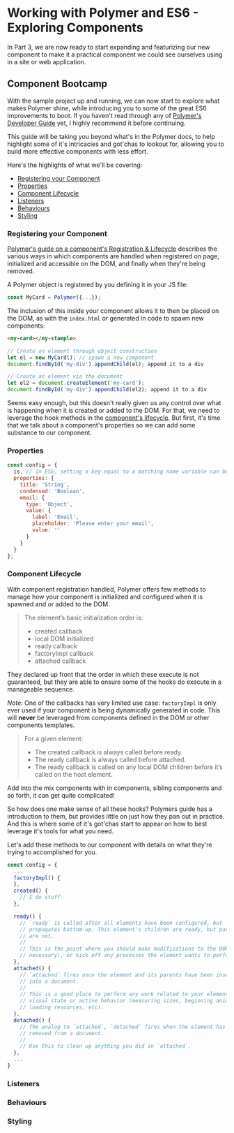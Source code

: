 # Working with Polymer and ES6 - Exploring Components

In Part 3, we are now ready to start expanding and featurizing our new component to make it a practical component we
could see ourselves using in a site or web application.

## Component Bootcamp

With the sample project up and running, we can now start to explore what makes Polymer shine, while introducing you
to some of the great ES6 improvements to boot. If you haven't read through any of
[Polymer's Developer Guide](https://www.polymer-project.org/1.0/docs/devguide/feature-overview.html) yet, I highly
recommend it before continuing.

This guide will be taking you beyond what's in the Polymer docs, to help highlight some of it's intricacies and
got'chas to lookout for, allowing you to build more effective components with less effort.

Here's the highlights of what we'll be covering:

- [Registering your Component](#registering-your-component)
- [Properties](#properties)
- [Component Lifecycle](#component-lifecycle)
- [Listeners](#listeners)
- [Behaviours](#behaviours)
- [Styling](#styling)

### Registering your Component

[Polymer's guide on a component's Registration & Lifecycle](https://www.polymer-project.org/1.0/docs/devguide/registering-elements.html)
 describes the various ways in which components are handled when registered on page, initialized and accessible on
 the DOM, and finally when they're being removed.

A Polymer object is registered by you defining it in your JS file:
```javascript
const MyCard = Polymer({...});
```

The inclusion of this inside your component allows it to then be placed on the DOM, as with the ```index.html``` or
generated in code to spawn new components:

```html
<my-card></my-stample>
```

```javascript
// Create an element through object construction
let el = new MyCard(); // spawn a new component
document.findById('my-div').appendChild(el); append it to a div

// Create an element via the document
let el2 = document.createElement('my-card');
document.findById('my-div').appendChild(el2); append it to a div
```

Seems easy enough, but this doesn't really given us any control over what is happening when it is created or added to
 the DOM. For that, we need to leverage the hook methods in the [component's lifecycle](#component-lifecycle). But
 first, it's time that we talk about a component's properties so we can add some substance to our component.

### Properties

```javascript
const config = {
  is, // In ES6, setting a key equal to a matching name variable can be shorten
  properties: {
    title: 'String',
    condensed: 'Boolean',
    email: {
      type: 'Object',
      value: {
        label: 'Email',
        placeholder: 'Please enter your email',
        value: ''
      }
    }
  }
};
```

### Component Lifecycle

With component registration handled, Polymer offers few methods to manage how your component is initialized and
configured when it is spawned and or added to the DOM.

>The element’s basic initialization order is:
>
> - created callback
> - local DOM initialized
> - ready callback
> - factoryImpl callback
> - attached callback

They declared up front that the order in which these execute is not guaranteed, but they are able to
ensure some of the hooks do execute in a manageable sequence.

*Note:* One of the callbacks has very limited use case: ```factoryImpl``` is only ever used if your component is being
dynamically generated in code. This will **never** be leveraged from components defined in the DOM or other components
templates.

>For a given element:
>
> - The created callback is always called before ready.
> - The ready callback is always called before attached.
> - The ready callback is called on any local DOM children before it’s called on the host element.

Add into the mix components with in components, sibling components and so forth, it can get quite complicated!

So how does one make sense of all these hooks? Polymers guide has a introduction to them, but provides little on just
 how they pan out in practice. And this is where some of it's got'chas start to appear on how to best leverage it's
 tools for what you need.

Let's add these methods to our component with details on what they're trying to accomplished for you.

```javascript
const config = {
  ...
  factoryImpl() {
  },
  created() {
    // I do stuff
  },

  ready() {
    // `ready` is called after all elements have been configured, but
    // propagates bottom-up. This element's children are ready, but parents
    // are not.
    //
    // This is the point where you should make modifications to the DOM (when
    // necessary), or kick off any processes the element wants to perform.
  },
  attached() {
    // `attached` fires once the element and its parents have been inserted
    // into a document.
    //
    // This is a good place to perform any work related to your element's
    // visual state or active behavior (measuring sizes, beginning animations,
    // loading resources, etc).
  },
  detached() {
    // The analog to `attached`, `detached` fires when the element has been
    // removed from a document.
    //
    // Use this to clean up anything you did in `attached`.
  },
  ...
}
```


### Listeners

### Behaviours

### Styling
